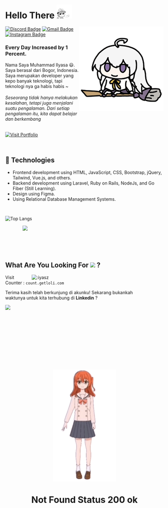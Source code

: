

<h1>
  Hello There  <img src="hello.gif" width="50px" >
</h1>

<img align='right' src='elaina.gif' width='270' >

[![Discord Badge](https://img.shields.io/badge/yaszavellia-7289DA?style=flat-square&logo=discord&logoColor=white)](https://discord.com/users/756525113163382845)
[![Gmail Badge](https://img.shields.io/badge/-muhammad.ilyaasa@gmail.com-c14438?style=flat-square&logo=Gmail&logoColor=white&link=mailto:muhammad.ilyaasa@gmail.com)](mailto:muhammad.ilyaasa@gmail.com)
[![Instagram Badge](https://img.shields.io/badge/-yaszavellia-purple?style=flat-square&labelColor=purple&logo=instagram&logoColor=white&link=https://www.instagram.com/yaszavellia/)](https://www.instagram.com/yaszavellia/)

<h3>Every Day Increased by 1 Percent.</h3>

Nama Saya Muhammad Ilyasa 😃. Saya berasal dari Bogor, Indonesia. Saya merupakan developer yang kepo banyak teknologi, tapi teknologi nya ga habis habis ~

<h6>Seseorang tidak hanya melakukan kesalahan, tetapi juga menjalani suatu pengalaman. Dari setiap pengalaman itu, kita dapat belajar dan berkembang</h6>

[![Visit Portfolio](https://img.shields.io/badge/Visit%20Portfolio-20B2AA?style=for-the-badge)](https://iyasz.github.io/portfolio)


<br>

## 🦾 Technologies
* Frontend development using HTML, JavaScript, CSS, Bootstrap, jQuery, Tailwind, Vue.js, and others.
* Backend development using Laravel, Ruby on Rails, NodeJs, and Go Fiber (Still Learning).
* Design using Figma.
* Using Relational Database Management Systems.
  
<br>

![Top Langs](https://github-readme-stats.vercel.app/api/top-langs/?username=iyasz&hide_progress=true&hide=html,css,python,hack,stylus,blade,ejs,java)

&nbsp;&nbsp;&nbsp;&nbsp;&nbsp;&nbsp;&nbsp;&nbsp;&nbsp;&nbsp;&nbsp;&nbsp;&nbsp; <img src="https://media.tenor.com/r55dg3T_VJEAAAAi/goofy-cat-cat-meme.gif" width="290" /> 


<br/>
<br/>
<br/>




## What Are You Looking For <img src="https://media.tenor.com/19B3eSbZ7CkAAAAi/verycat-cat-eating-chips.gif" width="30" /> ? 

<div>
  <img src="https://count.getloli.com/@:iyasz?theme=miku&padding=5" alt=":iyasz" align="right" width="420" />
</div>

Visit Counter : `count.getloli.com`

<p>Terima kasih telah berkunjung di akunku! Sekarang bukankah <br/> waktunya untuk kita terhubung di <strong>Linkedin</strong> ?</p>


<a href="https://www.linkedin.com/in/muhammad-ilyasa-465284246/">
  <img src="https://img.shields.io/badge/Connect now-blue?style=for-the-badge&logo=linkedin" />
</a>





<br/>
<br/>
<br/>
<br/>
<br/>
<br/>
<br/>
<br/>
<br/>
<br/>
<br/>
<br/>


<div align='center'>
   <img src='kitakita.gif' width='200px' >
   <h1>Not Found Status 200 ok</h1>
</div>

